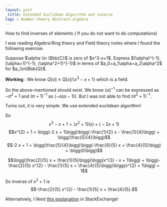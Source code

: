 ```yaml
---
layout: post
_title: Extended Euclidean Algorithm and inverse
tags : Number-theory Abstract-algebra
---
```


How to find inverses of elements ( If you do not want to do computations)

I was reading Algebra:Ring theory and Field theory notes where I found the following exercise.

<div class='example'>
Suppose $\alpha \in \Bbb{C}$ is zero of $x^3-x+1$. Express $(\alpha)^{-1},(\alpha+1)^{-1}, (\alpha^2+1)^{-1}$ in terms of $a_0+a_1\alpha+a_2\alpha^2$ for $a_i\in\Bbb{Q}$.
</div>

**Working** : We know $Q[\alpha]\equiv Q[x]/\langle x^3-x+1\rangle$  which is a field.

So the above-mentioned should exist. We know $(\alpha)^{-1}$ can be expressed as $-\alpha^2+1$ and $(\alpha+1)^{-1}$ as $(-\alpha(\alpha-1))$. But I was not able to find $(\alpha^2+1)^{-1}$. 

Turns out, it is very simple. We use extended euclidean algorithm!

So 
$$ x^{3} - x + 1 = \bigg(x^{2} + 1\bigg)\bigg(x\bigg) + \bigg(-2 x + 1\bigg)$$
$$x^{2} + 1 = \bigg(-2 x + 1\bigg)\bigg(-\frac{1}{2} x - \frac{1}{4}\bigg) + \bigg(\frac{5}{4}\bigg)$$
$$-2 x + 1 = \bigg(\frac{5}{4}\bigg)\bigg(-\frac{8}{5} x + \frac{4}{5}\bigg) + \bigg(0\bigg)$$

$$\bigg(\frac{2}{5} x + \frac{1}{5}\bigg)\bigg(x^{3} - x + 1\bigg) + \bigg(-\frac{2}{5} x^{2} - \frac{1}{5} x + \frac{4}{5}\bigg)\bigg(x^{2} + 1\bigg) = 1$$

So inverse of $x^2+1$ is $$-\frac{2}{5} x^{2} - \frac{1}{5} x + \frac{4}{5}.$$

Alternatively, I liked [this explanation](https://math.stackexchange.com/posts/2959891) in StackExchange! 
